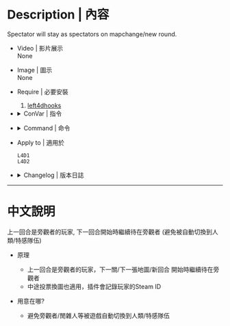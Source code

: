 # Description | 內容
Spectator will stay as spectators on mapchange/new round.

* Video | 影片展示
<br/>None

* Image | 圖示
<br/>None

* Require | 必要安裝
	1. [left4dhooks](https://forums.alliedmods.net/showthread.php?t=321696)

* <details><summary>ConVar | 指令</summary>

	None
</details>

* <details><summary>Command | 命令</summary>

	None
</details>

* Apply to | 適用於
    ```
    L4D1
    L4D2
    ```

* <details><summary>Changelog | 版本日誌</summary>

	* v1.0h (2024-2-19)
        * Require lef4dhooks
		* Remake code, convert code to latest syntax
		* Fix warnings when compiling on SourceMod 1.11.
		* Optimize code and improve performance
		* Support on vote change map in game
		* Support coop/survival/realism mode

	* 1.2
		* [From SirPlease/L4D2-Competitive-Rework](https://github.com/SirPlease/L4D2-Competitive-Rework/blob/master/addons/sourcemod/scripting/archive/l4d2_spec_stays_spec.sp)
</details>

- - - -
# 中文說明
上一回合是旁觀者的玩家, 下一回合開始時繼續待在旁觀者 (避免被自動切換到人類/特感隊伍)

* 原理
    * 上一回合是旁觀者的玩家，下一關/下一張地圖/新回合 開始時繼續待在旁觀者
	* 中途投票換圖也適用，插件會記錄玩家的Steam ID

* 用意在哪?
	* 避免旁觀者/閒雜人等被遊戲自動切換到人類/特感隊伍
